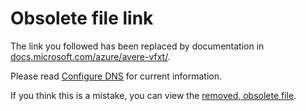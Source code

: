 # Obsolete file link

The link you followed has been replaced by documentation in [docs.microsoft.com/azure/avere-vfxt/](https://docs.microsoft.com/azure/avere-vfxt/). 

Please read [Configure DNS](https://docs.microsoft.com/en-us/azure/avere-vfxt/avere-vfxt-configure-dns) for current information.

If you think this is a mistake, you can view the [removed, obsolete file](legacy/obs/configure_dns.md).

